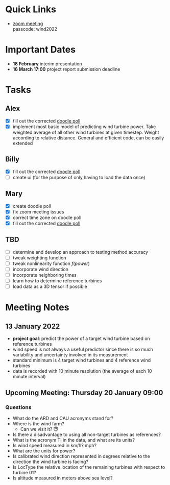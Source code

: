 # Quick Links
- [zoom meeting](https://ed-ac-uk.zoom.us/j/87477169710)  
  passcode: wind2022

# Important Dates
- **18 February** interim presentation
- **16 March 17:00** project report submission deadline

# Tasks
## Alex
- [x] fill out the corrected [doodle poll](https://doodle.com/poll/envaniqyhsn8crah?utm_source=poll&utm_medium=link)
- [x] implement most basic model of predicting wind turbine power. Take weighted average of all other wind turbines at given timestep. Weight according to relative distance. General and efficient code, can be easily extended

## Billy
- [x] fill out the corrected [doodle poll](https://doodle.com/poll/envaniqyhsn8crah?utm_source=poll&utm_medium=link)
- [ ] create ui (for the purpose of only having to load the data once)

## Mary
- [x] create doodle poll
- [x] fix zoom meeting issues
- [x] correct time zone on doodle poll
- [x] fill out the corrected [doodle poll](https://doodle.com/poll/envaniqyhsn8crah?utm_source=poll&utm_medium=link)

## TBD
- [ ] determine and develop an approach to testing method accuracy
- [ ] tweak weighting function
- [ ] tweak nonlinearity function $f(power)$
- [ ] incorporate wind direction
- [ ] incorporate neighboring times
- [ ] learn how to determine reference turbines
- [ ] load data as a 3D tensor if possible

# Meeting Notes
## 13 January 2022
- **project goal**: predict the power of a target wind turbine based on reference turbines
- wind speed is not always a useful predictor since there is so much variability and uncertainty involved in its measurement
- standard minimum is 4 target wind turbines and 4 reference wind turbines
- data is recorded with 10 minute resolution (the average of each 10 minute interval)

## Upcoming Meeting: Thursday 20 January 09:00
### Questions
- What do the ARD and CAU acronyms stand for?
- Where is the wind farm?
    - Can we visit it? 😇
- Is there a disadvantage to using all non-target turbines as references?
- What is the acronym TI in the data, and what are its units? 
- Is wind speed measured in km/h? mph?
- What are the units for power?
- Is calibrated wind direction represented in degrees relative to the direction the wind turbine is facing?
- Is LocType the relative location of the remaining turbines with respect to turbine 01?
- Is altitude measured in meters above sea level?
